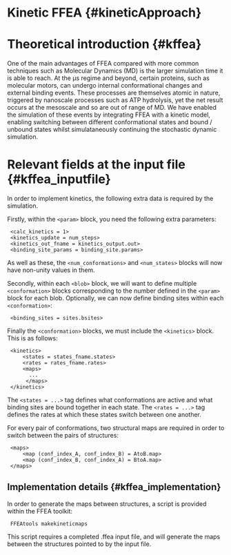 
Kinetic FFEA {#kineticApproach}
======================

Theoretical introduction {#kffea}
========================

One of the main advantages of FFEA compared with more common techniques such as Molecular Dynamics (MD)
 is the larger simulation time it is able to reach. At the &micro;s regime and beyond, certain proteins,
 such as molecular motors, can undergo internal conformational changes and external binding events. These
 processes are themselves atomic in nature, triggered by nanoscale processes such as ATP hydrolysis, yet 
 the net result occurs at the mesoscale and so are out of range of MD. We have enabled the simulation of these
 events by integrating FFEA with a kinetic model, enabling switching between different conformational
 states and bound / unbound states whilst simulataneously continuing the stochastic dynamic simulation.

Relevant fields at the input file {#kffea_inputfile}
=================================
In order to implement kinetics, the following extra data is required by the simulation.

 Firstly, within the ` <param> ` block, you need the following extra parameters:

     <calc_kinetics = 1>
     <kinetics_update = num_steps>
     <kinetics_out_fname = kinetics_output.out>
     <binding_site_params = binding_site.params>

 As well as these, the ` <num_conformations> ` and ` <num_states> ` blocks will now have non-unity values in them.
 
 Secondly, within each ` <blob> ` block, we will want to define multiple ` <conformation> ` blocks corresponding to the
 number defined in the ` <param> ` block for each blob. Optionally, we can now define binding sites within each
 ` <conformation> `:

     <binding_sites = sites.bsites>

 Finally the ` <conformation> ` blocks, we must include the ` <kinetics> ` block. This is as follows:

     <kinetics>
         <states = states_fname.states>
         <rates = rates_fname.rates>
         <maps>
           ...
          </maps>
     </kinetics>

 The ` <states = ...> ` tag defines what conformations are active and what binding sites are bound together
 in each state.  The ` <rates = ...> ` tag defines the rates at which these states switch between one another.

 For every pair of conformations, two structural maps are required in order to switch between the pairs of structures:

     <maps>
         <map (conf_index_A, conf_index_B) = AtoB.map>
         <map (conf_index_B, conf_index_A) = BtoA.map>
     </maps>

Implementation details {#kffea_implementation}
----------------------
In order to generate the maps between structures, a script is provided within the FFEA toolkit:

     FFEAtools makekineticmaps

This script requires a completed .ffea input file, and will generate the maps between the structures pointed to by the input file. 
